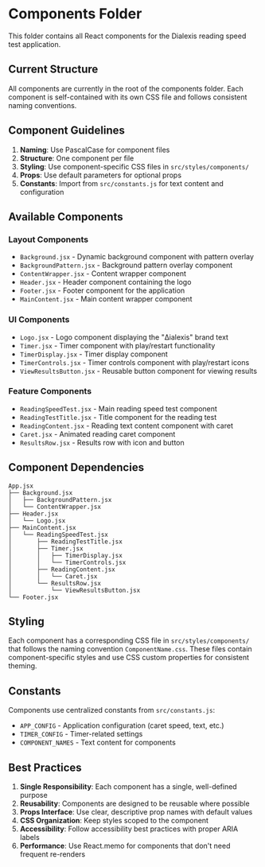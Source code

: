 # Components Folder

This folder contains all React components for the Dialexis reading speed test application.

## Current Structure

All components are currently in the root of the components folder. Each component is self-contained with its own CSS file and follows consistent naming conventions.

## Component Guidelines

1. **Naming**: Use PascalCase for component files
2. **Structure**: One component per file
3. **Styling**: Use component-specific CSS files in `src/styles/components/`
4. **Props**: Use default parameters for optional props
5. **Constants**: Import from `src/constants.js` for text content and configuration

## Available Components

### Layout Components
- `Background.jsx` - Dynamic background component with pattern overlay
- `BackgroundPattern.jsx` - Background pattern overlay component
- `ContentWrapper.jsx` - Content wrapper component
- `Header.jsx` - Header component containing the logo
- `Footer.jsx` - Footer component for the application
- `MainContent.jsx` - Main content wrapper component

### UI Components
- `Logo.jsx` - Logo component displaying the "Δialexis" brand text
- `Timer.jsx` - Timer component with play/restart functionality
- `TimerDisplay.jsx` - Timer display component
- `TimerControls.jsx` - Timer controls component with play/restart icons
- `ViewResultsButton.jsx` - Reusable button component for viewing results

### Feature Components
- `ReadingSpeedTest.jsx` - Main reading speed test component
- `ReadingTestTitle.jsx` - Title component for the reading test
- `ReadingContent.jsx` - Reading text content component with caret
- `Caret.jsx` - Animated reading caret component
- `ResultsRow.jsx` - Results row with icon and button

## Component Dependencies

```
App.jsx
├── Background.jsx
│   ├── BackgroundPattern.jsx
│   └── ContentWrapper.jsx
├── Header.jsx
│   └── Logo.jsx
├── MainContent.jsx
│   └── ReadingSpeedTest.jsx
│       ├── ReadingTestTitle.jsx
│       ├── Timer.jsx
│       │   ├── TimerDisplay.jsx
│       │   └── TimerControls.jsx
│       ├── ReadingContent.jsx
│       │   └── Caret.jsx
│       └── ResultsRow.jsx
│           └── ViewResultsButton.jsx
└── Footer.jsx
```

## Styling

Each component has a corresponding CSS file in `src/styles/components/` that follows the naming convention `ComponentName.css`. These files contain component-specific styles and use CSS custom properties for consistent theming.

## Constants

Components use centralized constants from `src/constants.js`:
- `APP_CONFIG` - Application configuration (caret speed, text, etc.)
- `TIMER_CONFIG` - Timer-related settings
- `COMPONENT_NAMES` - Text content for components

## Best Practices

1. **Single Responsibility**: Each component has a single, well-defined purpose
2. **Reusability**: Components are designed to be reusable where possible
3. **Props Interface**: Use clear, descriptive prop names with default values
4. **CSS Organization**: Keep styles scoped to the component
5. **Accessibility**: Follow accessibility best practices with proper ARIA labels
6. **Performance**: Use React.memo for components that don't need frequent re-renders 